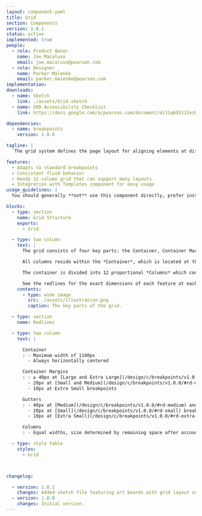 ```yaml
---
layout: component-yaml
title: Grid
section: Components
version: 1.0.1
status: active
implemented: true
people:
  - role: Product Owner
    name: Joe Macaluso
    email: joe.macaluso@pearson.com
  - role: Designer
    name: Parker Malenke
    email: parker.malenke@pearson.com
implementation:
downloads:
  - name: Sketch
    link: ./assets/Grid.sketch
  - name: UXD Accessibility Checklist
    link: https://docs.google.com/a/pearson.com/document/d/11q6G511IezRBlTdHw92UyJPl46kgmHfeQt9kho_gA7k/edit?usp=sharing

dependencies:
  - name: breakpoints
    version: 1.0.0

tagline: |
   The grid system defines the page layout for aligning elements at different viewport sizes.

features:
  - Adapts to standard breakpoints
  - Consistent fluid behavior
  - Handy 12 column grid that can support many layouts
  - Integration with Templates component for easy usage
usage_guidelines: |
  You should generally **not** use this component directly, prefer instead to use [Templates](/design/c/templates/beta) and [Presentation Strategies](/design/c/presentation-strategies/beta) in your designs.

blocks:
  - type: section
    name: Grid Structure
    exports:
      - Grid

  - type: two column
    text: |
      The grid consists of four key parts: the Container, Container Margins, Columns, and Gutters.

      All columns reside within the *Container*, which is located at the root level of a page. Depending on the breakpoint, the container will have *Container Margins* of various sizes. The container also has a maximum width property, beyond which only the container margins grow in size.

      The container is divided into 12 proportional *Columns* which contain actual content. These are separated by *Gutters* of a fixed size (which varies based on the breakpoint again).

      See the redlines for the exact dimensions of each feature at each breakpoint.
    contents:
      - type: wide image
        src: ./assets/illustration.png
        caption: The key parts of the grid.

  - type: section
    name: Redlines

  - type: two column
    text: |

      Container
      : - Maximum width of 1140px
        - Always horizontally centered

      Container Margins
      : - ≥ 40px at [Large and Extra Large](/design/c/breakpoints/v1.0.0/#rd-large) breakpoints
        - 20px at [Small and Medium](/design/c/breakpoints/v1.0.0/#rd-medium) breakpoints
        - 10px at Extra Small breakpoints

      Gutters
      : - 40px at [Medium](/design/c/breakpoints/v1.0.0/#rd-medium) and larger breakpoints
        - 20px at [Small](/design/c/breakpoints/v1.0.0/#rd-small) breakpoints
        - 10px at [Extra Small](/design/c/breakpoints/v1.0.0/#rd-extra-small) breakpoints

      Columns
      : - Equal widths, size determined by remaining space after accounting for the container width and gutter size

  - type: style table
    styles:
      - Grid



changelog:

  - version: 1.0.1
    changes: Added sketch file featuring art boards with grid layout setup for easier consumption.
  - version: 1.0.0
    changes: Initial version.
---
```

